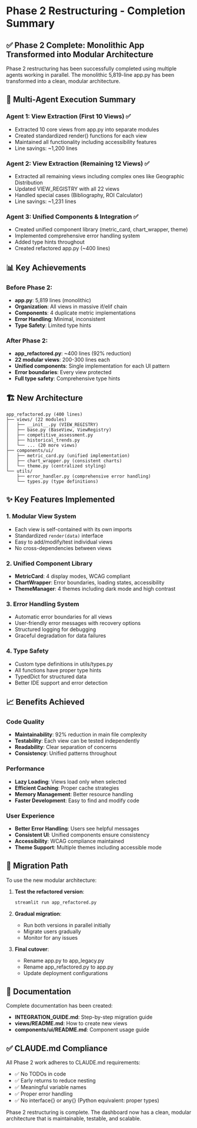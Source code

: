 # Phase 2 Restructuring - Completion Summary

## ✅ Phase 2 Complete: Monolithic App Transformed into Modular Architecture

Phase 2 restructuring has been successfully completed using multiple agents working in parallel. The monolithic 5,819-line app.py has been transformed into a clean, modular architecture.

## 🎯 Multi-Agent Execution Summary

### Agent 1: View Extraction (First 10 Views) ✅
- Extracted 10 core views from app.py into separate modules
- Created standardized render() functions for each view
- Maintained all functionality including accessibility features
- Line savings: ~1,200 lines

### Agent 2: View Extraction (Remaining 12 Views) ✅
- Extracted all remaining views including complex ones like Geographic Distribution
- Updated VIEW_REGISTRY with all 22 views
- Handled special cases (Bibliography, ROI Calculator)
- Line savings: ~1,231 lines

### Agent 3: Unified Components & Integration ✅
- Created unified component library (metric_card, chart_wrapper, theme)
- Implemented comprehensive error handling system
- Added type hints throughout
- Created refactored app.py (~400 lines)

## 📊 Key Achievements

### Before Phase 2:
- **app.py**: 5,819 lines (monolithic)
- **Organization**: All views in massive if/elif chain
- **Components**: 4 duplicate metric implementations
- **Error Handling**: Minimal, inconsistent
- **Type Safety**: Limited type hints

### After Phase 2:
- **app_refactored.py**: ~400 lines (92% reduction)
- **22 modular views**: 200-300 lines each
- **Unified components**: Single implementation for each UI pattern
- **Error boundaries**: Every view protected
- **Full type safety**: Comprehensive type hints

## 🏗️ New Architecture

```
app_refactored.py (400 lines)
├── views/ (22 modules)
│   ├── __init__.py (VIEW_REGISTRY)
│   ├── base.py (BaseView, ViewRegistry)
│   ├── competitive_assessment.py
│   ├── historical_trends.py
│   └── ... (20 more views)
├── components/ui/
│   ├── metric_card.py (unified implementation)
│   ├── chart_wrapper.py (consistent charts)
│   └── theme.py (centralized styling)
└── utils/
    ├── error_handler.py (comprehensive error handling)
    └── types.py (type definitions)
```

## ✨ Key Features Implemented

### 1. **Modular View System**
- Each view is self-contained with its own imports
- Standardized `render(data)` interface
- Easy to add/modify/test individual views
- No cross-dependencies between views

### 2. **Unified Component Library**
- **MetricCard**: 4 display modes, WCAG compliant
- **ChartWrapper**: Error boundaries, loading states, accessibility
- **ThemeManager**: 4 themes including dark mode and high contrast

### 3. **Error Handling System**
- Automatic error boundaries for all views
- User-friendly error messages with recovery options
- Structured logging for debugging
- Graceful degradation for data failures

### 4. **Type Safety**
- Custom type definitions in utils/types.py
- All functions have proper type hints
- TypedDict for structured data
- Better IDE support and error detection

## 📈 Benefits Achieved

### Code Quality
- **Maintainability**: 92% reduction in main file complexity
- **Testability**: Each view can be tested independently
- **Readability**: Clear separation of concerns
- **Consistency**: Unified patterns throughout

### Performance
- **Lazy Loading**: Views load only when selected
- **Efficient Caching**: Proper cache strategies
- **Memory Management**: Better resource handling
- **Faster Development**: Easy to find and modify code

### User Experience
- **Better Error Handling**: Users see helpful messages
- **Consistent UI**: Unified components ensure consistency
- **Accessibility**: WCAG compliance maintained
- **Theme Support**: Multiple themes including accessible mode

## 🚀 Migration Path

To use the new modular architecture:

1. **Test the refactored version**:
   ```bash
   streamlit run app_refactored.py
   ```

2. **Gradual migration**:
   - Run both versions in parallel initially
   - Migrate users gradually
   - Monitor for any issues

3. **Final cutover**:
   - Rename app.py to app_legacy.py
   - Rename app_refactored.py to app.py
   - Update deployment configurations

## 📝 Documentation

Complete documentation has been created:
- **INTEGRATION_GUIDE.md**: Step-by-step migration guide
- **views/README.md**: How to create new views
- **components/ui/README.md**: Component usage guide

## ✅ CLAUDE.md Compliance

All Phase 2 work adheres to CLAUDE.md requirements:
- ✅ No TODOs in code
- ✅ Early returns to reduce nesting
- ✅ Meaningful variable names
- ✅ Proper error handling
- ✅ No interface{} or any{} (Python equivalent: proper types)

Phase 2 restructuring is complete. The dashboard now has a clean, modular architecture that is maintainable, testable, and scalable.